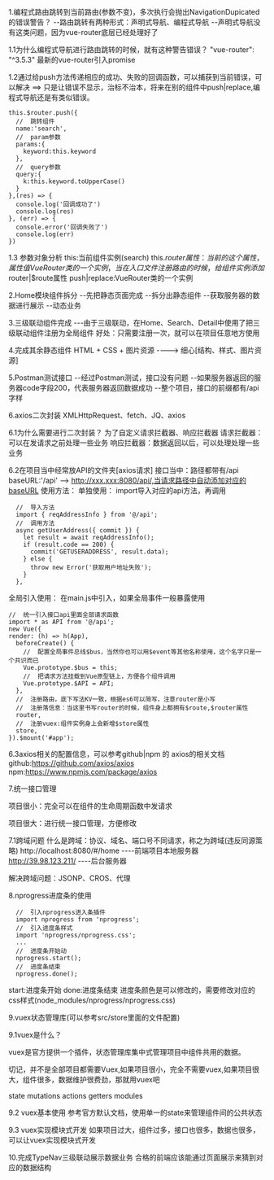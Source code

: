 1.编程式路由跳转到当前路由(参数不变)，多次执行会抛出NavigationDupicated的错误警告？
--路由跳转有两种形式：声明式导航、编程式导航
--声明式导航没有这类问题，因为vue-router底层已经处理好了

1.1为什么编程式导航进行路由跳转的时候，就有这种警告错误？
"vue-router": "^3.5.3"  最新的vue-router引入promise

1.2通过给push方法传递相应的成功、失败的回调函数，可以捕获到当前错误，可以解决 ==> 只是让错误不显示，治标不治本，将来在别的组件中push|replace,编程式导航还是有类似错误。

```
this.$router.push({
  //  跳转组件
  name:'search',
  //  param参数
  params:{
    keyword:this.keyword
  },
  //  query参数
  query:{
    k:this.keyword.toUpperCase()
  }
},(res) => {
  console.log('回调成功了')
  console.log(res)
}, (err) => {
  console.error('回调失败了')
  console.log(err)
})
```

1.3 参数对象分析
this:当前组件实例(search)
this.$router属性：当前的这个属性，属性值VueRouter类的一个实例，当在入口文件注册路由的时候，给组件实例添加$router|$route属性
push|replace:VueRouter类的一个实例

2.Home模块组件拆分
--先把静态页面完成
--拆分出静态组件
--获取服务器的数据进行展示
--动态业务

3.三级联动组件完成
---由于三级联动，在Home、Search、Detail中使用了把三级联动组件注册为全局组件
好处：只需要注册一次，就可以在项目任意地方使用

4.完成其余静态组件
HTML + CSS + 图片资源 ----> 细心[结构、样式、图片资源]

5.Postman测试接口
--经过Postman测试，接口没有问题
--如果服务器返回的服务器code字段200，代表服务器返回数据成功
--整个项目，接口的前缀都有/api字样

6.axios二次封装
XMLHttpRequest、fetch、JQ、axios

6.1为什么需要进行二次封装？
为了自定义请求拦截器、响应拦截器
请求拦截器：可以在发请求之前处理一些业务
响应拦截器：数据返回以后，可以处理处理一些业务

6.2在项目当中经常放API的文件夹[axios请求]
接口当中：路径都带有/api
baseURL:'/api' --> http://xxx.xxx:8080/api/,当请求路径中自动添加对应的baseURL
使用方法：
  单独使用： import导入对应的api方法，再调用
  ```
    //  导入方法
    import { reqAddressInfo } from '@/api';
    //  调用方法
    async getUserAddress({ commit }) {
      let result = await reqAddressInfo();
      if (result.code == 200) {
        commit('GETUSERADDRESS', result.data);
      } else {
        throw new Error('获取用户地址失败');
      }
    },
  ```

  全局引入使用： 在main.js中引入，如果全局事件一般暴露使用
  ```
  //  统一引入接口api里面全部请求函数
  import * as API from '@/api';
  new Vue({
  render: (h) => h(App),
    beforeCreate() {
      //  配置全局事件总线$bus，当然你也可以用$event等其他名称使用，这个名字只是一个共识而已
      Vue.prototype.$bus = this;
      //  把请求方法挂载到Vue原型链上，方便各个组件调用
      Vue.prototype.$API = API;
    },
    //  注册路由，底下写法KV一致，根据es6可以简写，注意router是小写
    //  注册落信息：当这里书写router的时候，组件身上都拥有$route,$router属性
    router,
    //  注册vuex:组件实例身上会新增$store属性
    store,
  }).$mount('#app');
  ```

6.3axios相关的配置信息，可以参考github|npm 的 axios的相关文档
github:https://github.com/axios/axios
npm:https://www.npmjs.com/package/axios

7.统一接口管理

项目很小：完全可以在组件的生命周期函数中发请求

项目很大：进行统一接口管理，方便修改

7.1跨域问题
什么是跨域：协议、域名、端口号不同请求，称之为跨域(违反同源策略)
http://localhost:8080/#/home  ----前端项目本地服务器
http://39.98.123.211/         ----后台服务器

解决跨域问题：JSONP、CROS、代理

8.nprogress进度条的使用

  ```
    //  引入nprogress进入条插件
    import nprogress from 'nprogress';
    //  引入进度条样式
    import 'nprogress/nprogress.css';
    ...
    //  进度条开始动
    nprogress.start();
    //  进度条结束
    nprogress.done();
  ```

  start:进度条开始
  done:进度条结束
  进度条颜色是可以修改的，需要修改对应的css样式(node_modules/nprogress/nprogress.css)

9.vuex状态管理库(可以参考src/store里面的文件配置)

9.1vuex是什么？

vuex是官方提供一个插件，状态管理库集中式管理项目中组件共用的数据。

切记，并不是全部项目都需要Vuex,如果项目很小，完全不需要vuex,如果项目很大，组件很多，数据维护很费劲，那就用vuex吧

state
mutations
actions
getters
modules

9.2 vuex基本使用
参考官方默认文档，使用单一的state来管理组件间的公共状态

9.3 vuex实现模块式开发
如果项目过大，组件过多，接口也很多，数据也很多，可以让vuex实现模块式开发

10.完成TypeNav三级联动展示数据业务
合格的前端应该能通过页面展示来猜到对应的数据结构